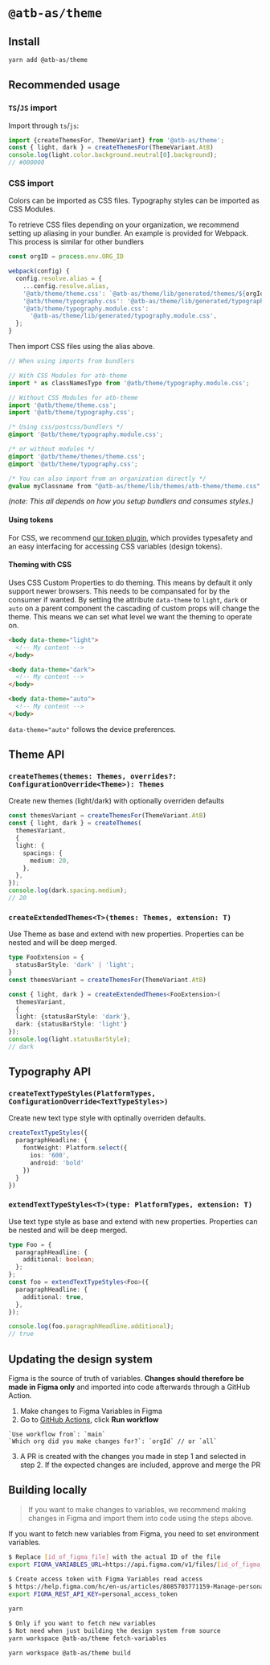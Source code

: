 # `@atb-as/theme`

## Install

```sh
yarn add @atb-as/theme
```

## Recommended usage

### `TS`/`JS` import

Import through `ts`/`js`:

```ts
import {createThemesFor, ThemeVariant} from '@atb-as/theme';
const { light, dark } = createThemesFor(ThemeVariant.AtB)
console.log(light.color.background.neutral[0].background);
// #000000
```

### CSS import

Colors can be imported as CSS files. Typography styles can be imported as CSS Modules.

To retrieve CSS files depending on your organization, we recommend setting up aliasing in your bundler. An example is provided for Webpack. This process is similar for other bundlers

```ts
const orgID = process.env.ORG_ID

webpack(config) {
  config.resolve.alias = {
    ...config.resolve.alias,
    '@atb/theme/theme.css': `@atb-as/theme/lib/generated/themes/${orgId}-theme/theme.css`,
    '@atb/theme/typography.css': '@atb-as/theme/lib/generated/typography.css',
    '@atb/theme/typography.module.css':
      '@atb-as/theme/lib/generated/typography.module.css',
  };
}
```

Then import CSS files using the alias above.

```ts
// When using imports from bundlers

// With CSS Modules for atb-theme
import * as classNamesTypo from '@atb/theme/typography.module.css';

// Without CSS Modules for atb-theme
import '@atb/theme/theme.css';
import '@atb/theme/typography.css';
```

```css
/* Using css/postcss/bundlers */
@import '@atb/theme/typography.module.css';

/* or without modules */
@import '@atb/theme/themes/theme.css';
@import '@atb/theme/typography.css';

/* You can also import from an organization directly */
@value myClassname from "@atb-as/theme/lib/themes/atb-theme/theme.css";
```

_(note: This all depends on how you setup bundlers and consumes styles.)_

#### Using tokens

For CSS, we recommend [our token plugin](https://github.com/AtB-AS/design-system/tree/main/packages/token), which provides typesafety and an easy interfacing for accessing CSS variables (design tokens).

#### Theming with CSS

Uses CSS Custom Properties to do theming. This means by default it only support newer browsers. This needs to be compansated for by the consumer if wanted.
By setting the attribute `data-theme` to `light`, `dark` or `auto` on a parent component the cascading of custom props will change the theme. This means we can set what level we want the theming to operate on.

```html
<body data-theme="light">
  <!-- My content -->
</body>

<body data-theme="dark">
  <!-- My content -->
</body>

<body data-theme="auto">
  <!-- My content -->
</body>
```

`data-theme="auto"` follows the device preferences.

## Theme API

### `createThemes(themes: Themes, overrides?: ConfigurationOverride<Theme>): Themes`

Create new themes (light/dark) with optionally overriden defaults

```ts
const themesVariant = createThemesFor(ThemeVariant.AtB)
const { light, dark } = createThemes(
  themesVariant,
  {
  light: {
    spacings: {
      medium: 20,
    },
  },
});
console.log(dark.spacing.medium);
// 20
```

### `createExtendedThemes<T>(themes: Themes, extension: T)`

Use Theme as base and extend with new properties. Properties can be nested and will be deep merged.

```ts
type FooExtension = {
  statusBarStyle: 'dark' | 'light';
}
const themesVariant = createThemesFor(ThemeVariant.AtB)

const { light, dark } = createExtendedThemes<FooExtension>(
  themesVariant,
  {
  light: {statusBarStyle: 'dark'},
  dark: {statusBarStyle: 'light'}
});
console.log(light.statusBarStyle);
// dark
```

## Typography API

### `createTextTypeStyles(PlatformTypes, ConfigurationOverride<TextTypeStyles>)`

Create new text type style with optinally overriden defaults.

```ts
createTextTypeStyles({
  paragraphHeadline: {
    fontWeight: Platform.select({
      ios: '600',
      android: 'bold'
    })
  }
})
```

### `extendTextTypeStyles<T>(type: PlatformTypes, extension: T)`

Use text type style as base and extend with new properties. Properties can be nested and will be deep merged.

```ts
type Foo = {
  paragraphHeadline: {
    additional: boolean;
  };
};
const foo = extendTextTypeStyles<Foo>({
  paragraphHeadline: {
    additional: true,
  },
});

console.log(foo.paragraphHeadline.additional);
// true
```

## Updating the design system

Figma is the source of truth of variables. **Changes should therefore be made in Figma only** and imported into code afterwards through a GitHub Action.

1. Make changes to Figma Variables in Figma
2. Go to [GitHub Actions](https://github.com/AtB-AS/design-system/actions/workflows/design-tokens.yml), click **Run workflow**
```
`Use workflow from`: `main`
`Which org did you make changes for?`: `orgId` // or `all`
```
3. A PR is created with the changes you made in step 1 and selected in step 2. If the expected changes are included, approve and merge the PR

## Building locally

> If you want to make changes to variables, we recommend making changes in Figma and import them into code using the steps above. 

If you want to fetch new variables from Figma, you need to set environment variables.

```sh
$ Replace [id_of_figma_file] with the actual ID of the file
export FIGMA_VARIABLES_URL=https://api.figma.com/v1/files/[id_of_figma_file]/variables/local
 
$ Create access token with Figma Variables read access
$ https://help.figma.com/hc/en-us/articles/8085703771159-Manage-personal-access-tokens 
export FIGMA_REST_API_KEY=personal_access_token
```

```sh
yarn

$ Only if you want to fetch new variables
$ Not need when just building the design system from source
yarn workspace @atb-as/theme fetch-variables

yarn workspace @atb-as/theme build
```